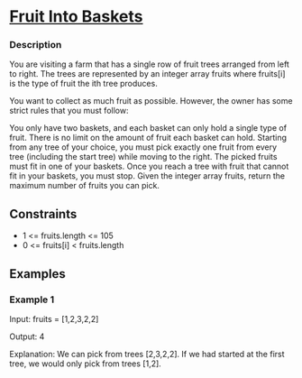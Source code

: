 # [Fruit Into Baskets](https://leetcode.com/problems/fruit-into-baskets/description/)

### Description

You are visiting a farm that has a single row of fruit trees arranged from left to right. The trees are represented by an integer array fruits where fruits[i] is the type of fruit the ith tree produces.

You want to collect as much fruit as possible. However, the owner has some strict rules that you must follow:

You only have two baskets, and each basket can only hold a single type of fruit. There is no limit on the amount of fruit each basket can hold.
Starting from any tree of your choice, you must pick exactly one fruit from every tree (including the start tree) while moving to the right. The picked fruits must fit in one of your baskets.
Once you reach a tree with fruit that cannot fit in your baskets, you must stop.
Given the integer array fruits, return the maximum number of fruits you can pick.

## Constraints

- 1 <= fruits.length <= 105
- 0 <= fruits[i] < fruits.length

## Examples

### Example 1
Input: fruits = [1,2,3,2,2]

Output: 4

Explanation: We can pick from trees [2,3,2,2].
If we had started at the first tree, we would only pick from trees [1,2].
